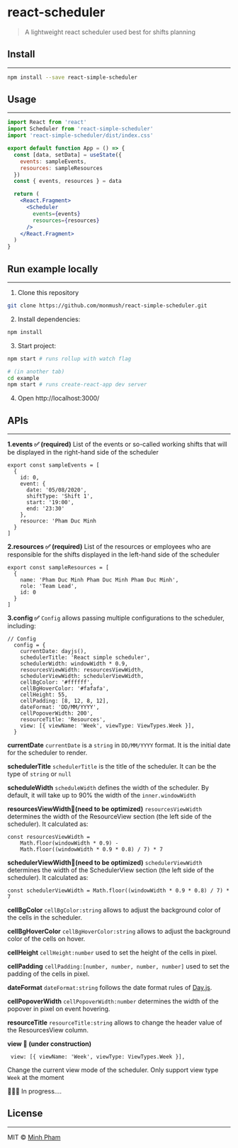# react-scheduler

> A lightweight react scheduler used best for shifts planning

## Install

---

```bash
npm install --save react-simple-scheduler
```

## Usage

---

```jsx
import React from 'react'
import Scheduler from 'react-simple-scheduler'
import 'react-simple-scheduler/dist/index.css'

export default function App = () => {
  const [data, setData] = useState({
    events: sampleEvents,
    resources: sampleResources
  })
  const { events, resources } = data

  return (
    <React.Fragment>
      <Scheduler
        events={events}
        resources={resources}
      />
    </React.Fragment>
  )
}
```

## Run example locally

---

1. Clone this repository

```bash
git clone https://github.com/monmush/react-simple-scheduler.git
```

2. Install dependencies:

```bash
npm install
```

3. Start project:

```bash
npm start # runs rollup with watch flag
```

```bash
# (in another tab)
cd example
npm start # runs create-react-app dev server
```

4. Open http://localhost:3000/

## APIs

---

**1.events ✅ (required)**
List of the events or so-called working shifts that will be displayed in the right-hand side of the scheduler

```JS
export const sampleEvents = [
  {
    id: 0,
    event: {
      date: '05/08/2020',
      shiftType: 'Shift 1',
      start: '19:00',
      end: '23:30'
    },
    resource: 'Pham Duc Minh
  }
]
```

**2.resources ✅ (required)**
List of the resources or employees who are responsible for the shifts displayed in the left-hand side of the scheduler

```JS
export const sampleResources = [
  {
    name: 'Pham Duc Minh Pham Duc Minh Pham Duc Minh',
    role: 'Team Lead',
    id: 0
  }
]
```

**3.config ✅**
`Config` allows passing multiple configurations to the scheduler, including:

```JS
// Config
  config = {
    currentDate: dayjs(),
    schedulerTitle: 'React simple scheduler',
    schedulerWidth: windowWidth * 0.9,
    resourcesViewWidth: resourcesViewWidth,
    schedulerViewWidth: schedulerViewWidth,
    cellBgColor: '#ffffff',
    cellBgHoverColor: '#fafafa',
    cellHeight: 55,
    cellPadding: [8, 12, 8, 12],
    dateFormat: 'DD/MM/YYYY',
    cellPopoverWidth: 200',
    resourceTitle: 'Resources',
    view: [{ viewName: 'Week', viewType: ViewTypes.Week }],
  }
```

**currentDate**
`currentDate` is a `string` in `DD/MM/YYYY` format. It is the initial date for the scheduler to render.

**schedulerTitle**
`schedulerTitle` is the title of the scheduler. It can be the type of `string` or `null`

**scheduleWidth**
`scheduleWidth` defines the width of the scheduler. By default, it will take up to 90% the width of the `inner.windowWidth`

**resourcesViewWidth🚨(need to be optimized)**
`resourcesViewWidth` determines the width of the ResourceView section (the left side of the scheduler). It calculated as:

```JS
const resourcesViewWidth =
    Math.floor(windowWidth * 0.9) -
    Math.floor((windowWidth * 0.9 * 0.8) / 7) * 7
```

**schedulerViewWidth🚨(need to be optimized)**
`schedulerViewWidth` determines the width of the SchedulerView section (the left side of the scheduler). It calculated as:

```JS
const schedulerViewWidth = Math.floor((windowWidth * 0.9 * 0.8) / 7) * 7
```

**cellBgColor**
`cellBgColor:string` allows to adjust the background color of the cells in the scheduler.

**cellBgHoverColor**
`cellBgHoverColor:string` allows to adjust the background color of the cells on hover.

**cellHeight**
`cellHeight:number` used to set the height of the cells in pixel.

**cellPadding**
`cellPadding:[number, number, number, number]` used to set the padding of the cells in pixel.

**dateFormat**
`dateFormat:string` follows the date format rules of [Day.js]('https://day.js.org/docs/en/display/format').

**cellPopoverWidth**
`cellPopoverWidth:number` determines the width of the popover in pixel on event hovering.

**resourceTitle**
`resourceTitle:string` allows to change the header value of the ResourcesView column.

**view 🚧 (under construction)**

```JS
 view: [{ viewName: 'Week', viewType: ViewTypes.Week }],
```

Change the current view mode of the scheduler. Only support view type `Week` at the moment

🚧🚧🚧 In progress....

## License

---

MIT © [Minh Pham](https://github.com/monmush)
